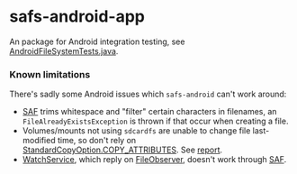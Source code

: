 safs-android-app
================
An package for Android integration testing, see [AndroidFileSystemTests.java](src/androidTest/java/com/llamalab/safs/android/app/AndroidFileSystemTests.java).

### Known limitations
There's sadly some Android issues which `safs-android` can't work around: 
* [SAF](http://www.androiddocs.com/guide/topics/providers/document-provider.html) trims whitespace and "filter" certain characters in filenames,
  an `FileAlreadyExistsException` is thrown if that occur when creating a file. 
* Volumes/mounts not using `sdcardfs` are unable to change file last-modified time, so don't rely on 
 [StandardCopyOption.COPY_ATTRIBUTES](https://docs.oracle.com/javase/7/docs/api/java/nio/file/StandardCopyOption.html#COPY_ATTRIBUTES).
 See [report](https://code.google.com/p/android/issues/detail?id=18624).
* [WatchService](https://docs.oracle.com/javase/7/docs/api/index.html?java/nio/file/WatchService.html), 
  which reply on [FileObserver](https://developer.android.com/reference/android/os/FileObserver), doesn't work through 
  [SAF](http://www.androiddocs.com/guide/topics/providers/document-provider.html). 
